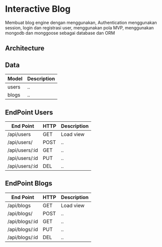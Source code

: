 # Interactive Blog

Membuat blog engine dengan menggunakan, Authentication menggunakan session, login dan registrasi user, menggunakan pola MVP, menggunakan mongodb dan monggoose sebagai database dan ORM

## Architecture

## Data

| Model | Description|
|-------|------------|
| users |..
|blogs|..


## EndPoint  Users

| End Point | HTTP| Description|
|-------|------------|---------|
| /api/users | GET | Load view
|/api/users/|POST|..
|/api/users/:id|GET|..
|/api/users/:id|PUT|..
|/api/users/:id|DEL|..



## EndPoint  Blogs


| End Point | HTTP| Description|
|-------|------------|---------|
| /api/blogs | GET | Load view
|/api/blogs/|POST|..
|/api/blogs/:id|GET|..
|/api/blogs/:id|PUT|..
|/api/blogs/:id|DEL|..
